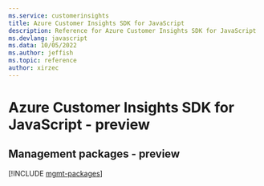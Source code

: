 ```yaml
---
ms.service: customerinsights
title: Azure Customer Insights SDK for JavaScript
description: Reference for Azure Customer Insights SDK for JavaScript
ms.devlang: javascript
ms.data: 10/05/2022
ms.author: jeffish
ms.topic: reference
author: xirzec
---
```

# Azure Customer Insights SDK for JavaScript - preview

## Management packages - preview
[!INCLUDE [mgmt-packages](customer-insights-mgmt-index.md)]

